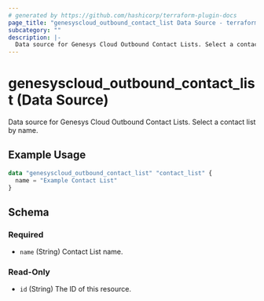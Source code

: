 ```yaml
---
# generated by https://github.com/hashicorp/terraform-plugin-docs
page_title: "genesyscloud_outbound_contact_list Data Source - terraform-provider-genesyscloud"
subcategory: ""
description: |-
  Data source for Genesys Cloud Outbound Contact Lists. Select a contact list by name.
---
```


# genesyscloud_outbound_contact_list (Data Source)

Data source for Genesys Cloud Outbound Contact Lists. Select a contact list by name.

## Example Usage

```terraform
data "genesyscloud_outbound_contact_list" "contact_list" {
  name = "Example Contact List"
}
```

<!-- schema generated by tfplugindocs -->
## Schema

### Required

- `name` (String) Contact List name.

### Read-Only

- `id` (String) The ID of this resource.
